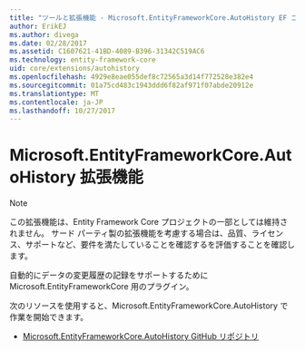 ```yaml
---
title: "ツールと拡張機能 - Microsoft.EntityFrameworkCore.AutoHistory EF コア"
author: ErikEJ
ms.author: divega
ms.date: 02/28/2017
ms.assetid: C1607621-41BD-4089-B396-31342C519AC6
ms.technology: entity-framework-core
uid: core/extensions/autohistory
ms.openlocfilehash: 4929e8eae055def8c72565a3d14f772528e382e4
ms.sourcegitcommit: 01a75cd483c1943ddd6f82af971f07abde20912e
ms.translationtype: MT
ms.contentlocale: ja-JP
ms.lasthandoff: 10/27/2017
---
```

# <a name="microsoftentityframeworkcoreautohistory-extension"></a>Microsoft.EntityFrameworkCore.AutoHistory 拡張機能

> [!NOTE]  
> この拡張機能は、Entity Framework Core プロジェクトの一部としては維持されません。 サード パーティ製の拡張機能を考慮する場合は、品質、ライセンス、サポートなど、要件を満たしていることを確認するを評価することを確認します。

自動的にデータの変更履歴の記録をサポートするために Microsoft.EntityFrameworkCore 用のプラグイン。

次のリソースを使用すると、Microsoft.EntityFrameworkCore.AutoHistory で作業を開始できます。
* [Microsoft.EntityFrameworkCore.AutoHistory GitHub リポジトリ](https://github.com/Arch/AutoHistory/)
